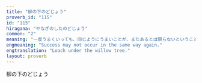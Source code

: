 ```yaml
---
title: "柳の下のどじょう"
proverb_id: "115"
id: "115"
hiragana: "やなぎのしたのどじょう"
common: "2"
meaning: "一度うまくいっても、同じようにうまいことが、またあるとは限らないということ。"
engmeaning: "Success may not occur in the same way again."
engtranslation: "Loach under the willow tree."
layout: proverb
---
```


柳の下のどじょう
